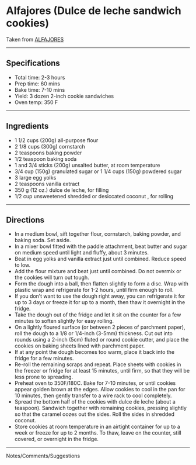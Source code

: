 # Alfajores (Dulce de leche sandwich cookies)

Taken from
[ALFAJORES](https://prettysimplesweet.com/alfajores/)

---
## Specifications
- Total time: 2-3 hours
- Prep time: 60 mins
- Bake time: 7-10 mins
- Yield: 3 dozen 2-inch cookie sandwiches
- Oven temp: 350 F


---
## Ingredients

-  1 1/2 cups (200g) all-purpose flour
- 2 1/8 cups (300g) cornstarch
- 2 teaspoons baking powder
- 1/2 teaspoon baking soda
- 1 and 3/4 sticks (200g) unsalted butter, at room temperature
- 3/4 cup (150g) granulated sugar or 1 1/4 cups (150g) powdered sugar
- 3 large egg yolks
- 2 teaspoons vanilla extract
- 350 g (12 oz.) dulce de leche, for filling
- 1/2 cup unsweetened shredded or desiccated coconut , for rolling


---
## Directions

- In a medium bowl, sift together flour, cornstarch, baking powder, and baking soda. Set aside.
- In a mixer bowl fitted with the paddle attachment, beat butter and sugar on medium speed until light and fluffy, about 3 minutes. 
- Beat in egg yolks and vanilla extract just until combined. Reduce speed to low. 
- Add the flour mixture and beat just until combined. Do not overmix or the cookies will turn out tough.
- Form the dough into a ball, then flatten slightly to form a disc. Wrap with plastic wrap and refrigerate for 1-2 hours, until firm enough to roll.
- If you don’t want to use the dough right away, you can refrigerate it for up to 3 days or freeze it for up to a month, then thaw it overnight in the fridge.
- Take the dough out of the fridge and let it sit on the counter for a few minutes to soften slightly for easy rolling. 
- On a lightly floured surface (or between 2 pieces of parchment paper), roll the dough to a 1/8 or 1/4-inch (3-5mm) thickness. Cut out into rounds using a 2-inch (5cm) fluted or round cookie cutter, and place the cookies on baking sheets lined with parchment paper.
- If at any point the dough becomes too warm, place it back into the fridge for a few minutes. 
- Re-roll the remaining scraps and repeat. Place sheets with cookies in the freezer or fridge for at least 15 minutes, until firm, so that they will be less prone to spreading.
- Preheat oven to 350F/180C. Bake for 7-10 minutes, or until cookies appear golden brown at the edges. Allow cookies to cool in the pan for 10 minutes, then gently transfer to a wire rack to cool completely.
- Spread the bottom half of the cookies with dulce de leche (about a teaspoon). Sandwich together with remaining cookies, pressing slightly so that the caramel oozes out the sides. Roll the sides in shredded coconut.
- Store cookies at room temperature in an airtight container for up to a week or freeze for up to 2 months. To thaw, leave on the counter, still covered, or overnight in the fridge.


---
Notes/Comments/Suggestions

